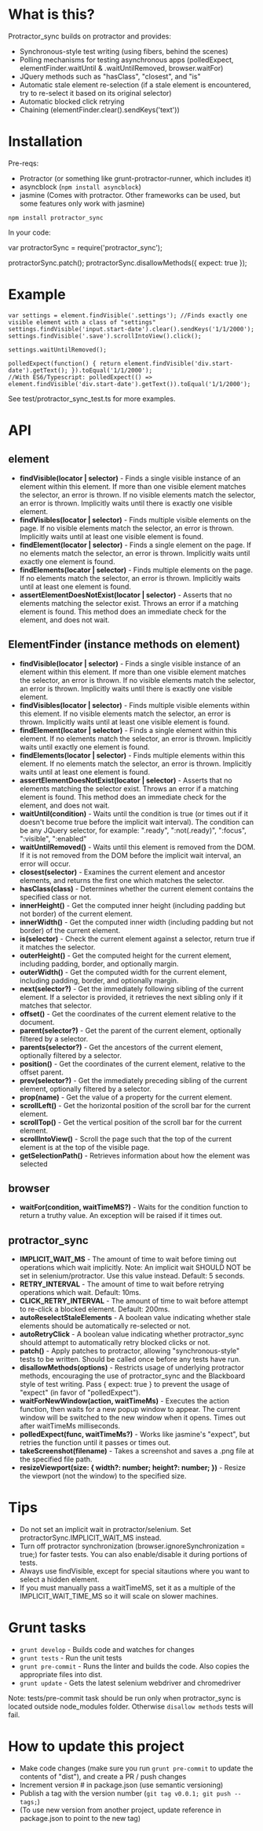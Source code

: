 # What is this?

Protractor_sync builds on protractor and provides:

* Synchronous-style test writing (using fibers, behind the scenes)
* Polling mechanisms for testing asynchronous apps (polledExpect, elementFinder.waitUntil & .waitUntilRemoved, browser.waitFor)
* JQuery methods such as "hasClass", "closest", and "is"
* Automatic stale element re-selection (if a stale element is encountered, try to re-select it based on its original selector)
* Automatic blocked click retrying
* Chaining (elementFinder.clear().sendKeys('text'))

# Installation

Pre-reqs:

* Protractor (or something like grunt-protractor-runner, which includes it)
* asyncblock (`npm install asyncblock`)
* jasmine (Comes with protractor. Other frameworks can be used, but some features only work with jasmine)

`npm install protractor_sync`

In your code:

var protractorSync = require('protractor_sync');

protractorSync.patch();
protractorSync.disallowMethods({ expect: true });

# Example

```
var settings = element.findVisible('.settings'); //Finds exactly one visible element with a class of "settings"
settings.findVisible('input.start-date').clear().sendKeys('1/1/2000');
settings.findVisible('.save').scrollIntoView().click();

settings.waitUntilRemoved();

polledExpect(function() { return element.findVisible('div.start-date').getText(); }).toEqual('1/1/2000');
//With ES6/Typescript: polledExpect(() => element.findVisible('div.start-date').getText()).toEqual('1/1/2000');
```

See test/protractor_sync_test.ts for more examples.

# API

## element

* **findVisible(locator | selector)** - Finds a single visible instance of an element within this element. If more than one visible element matches the selector,
  an error is thrown. If no visible elements match the selector, an error is thrown. Implicitly waits until there is exactly one
  visible element.
* **findVisibles(locator | selector)** - Finds multiple visible elements on the page. If no visible elements match the selector, an error is thrown.
  Implicitly waits until at least one visible element is found.
* **findElement(locator | selector)** - Finds a single element on the page. If no elements match the selector, an error is thrown.
  Implicitly waits until exactly one element is found.
* **findElements(locator | selector)** - Finds multiple elements on the page. If no elements match the selector, an error is thrown.
  Implicitly waits until at least one element is found.
* **assertElementDoesNotExist(locator | selector)** - Asserts that no elements matching the selector exist. Throws an error if
  a matching element is found. This method does an immediate check for the element, and does not wait.

## ElementFinder (instance methods on element)

* **findVisible(locator | selector)** - Finds a single visible instance of an element within this element. If more than one visible element matches the selector,
  an error is thrown. If no visible elements match the selector, an error is thrown. Implicitly waits until there is exactly one visible element.
* **findVisibles(locator | selector)** - Finds multiple visible elements within this element. If no visible elements match the selector, an error is thrown.
  Implicitly waits until at least one visible element is found.
* **findElement(locator | selector)** - Finds a single element within this element. If no elements match the selector, an error is thrown.
  Implicitly waits until exactly one element is found.
* **findElements(locator | selector)** - Finds multiple elements within this element. If no elements match the selector, an error is thrown.
  Implicitly waits until at least one element is found.
* **assertElementDoesNotExist(locator | selector)** - Asserts that no elements matching the selector exist. Throws an error if a matching element is found.
  This method does an immediate check for the element, and does not wait.
* **waitUntil(condition)** - Waits until the condition is true (or times out if it doesn't become true before the implicit wait interval).
  The condition can be any JQuery selector, for example: ".ready", ":not(.ready)", ":focus", ":visible", ":enabled"
* **waitUntilRemoved()** - Waits until this element is removed from the DOM. If it is not removed from the DOM before the implicit wait interval,
  an error will occur.
* **closest(selector)** - Examines the current element and ancestor elements, and returns the first one which matches the selector.
* **hasClass(class)** - Determines whether the current element contains the specified class or not.
* **innerHeight()** - Get the computed inner height (including padding but not border) of the current element.
* **innerWidth()** - Get the computed inner width (including padding but not border) of the current element.
* **is(selector)** - Check the current element against a selector, return true if it matches the selector.
* **outerHeight()** - Get the computed height for the current element, including padding, border, and optionally margin.
* **outerWidth()** - Get the computed width for the current element, including padding, border, and optionally margin.
* **next(selector?)** - Get the immediately following sibling of the current element. If a selector is provided, it retrieves the next sibling only if it matches that selector.
* **offset()** - Get the coordinates of the current element relative to the document.
* **parent(selector?)** - Get the parent of the current element, optionally filtered by a selector.
* **parents(selector?)** - Get the ancestors of the current element, optionally filtered by a selector.
* **position()** - Get the coordinates of the current element, relative to the offset parent.
* **prev(selector?)** - Get the immediately preceding sibling of the current element, optionally filtered by a selector.
* **prop(name)** - Get the value of a property for the current element.
* **scrollLeft()** - Get the horizontal position of the scroll bar for the current element.
* **scrollTop()** - Get the vertical position of the scroll bar for the current element.
* **scrollIntoView()** - Scroll the page such that the top of the current element is at the top of the visible page.
* **getSelectionPath()** - Retrieves information about how the element was selected

## browser

* **waitFor(condition, waitTimeMS?)** - Waits for the condition function to return a truthy value. An exception will be raised if it times out.

## protractor_sync

* **IMPLICIT_WAIT_MS** - The amount of time to wait before timing out operations which wait implicitly. Note: An implicit wait
SHOULD NOT be set in selenium/protractor. Use this value instead. Default: 5 seconds.
* **RETRY_INTERVAL** - The amount of time to wait before retrying operations which wait. Default: 10ms.
* **CLICK_RETRY_INTERVAL** - The amount of time to wait before attempt to re-click a blocked element. Default: 200ms.
* **autoReselectStaleElements** - A boolean value indicating whether stale elements should be automatically re-selected or not.
* **autoRetryClick** - A boolean value indicating whether protractor_sync should attempt to automatically retry blocked clicks or not.
* **patch()** - Apply patches to protractor, allowing "synchronous-style" tests to be written. Should be called once before any tests have run.
* **disallowMethods(options)** - Restricts usage of underlying protractor methods, encouraging the use of protractor_sync and the Blackboard
  style of test writing. Pass { expect: true } to prevent the usage of "expect" (in favor of "polledExpect").
* **waitForNewWindow(action, waitTimeMs)** - Executes the action function, then waits for a new popup window to appear.
  The current window will be switched to the new window when it opens. Times out after waitTimeMs milliseconds.
* **polledExpect(func, waitTimeMs?)** - Works like jasmine's "expect", but retries the function until it passes or times out.
* **takeScreenshot(filename)** - Takes a screenshot and saves a .png file at the specified file path.
* **resizeViewport(size: { width?: number; height?: number; })** - Resize the viewport (not the window) to the specified size.

# Tips

* Do not set an implicit wait in protractor/selenium. Set protractorSync.IMPLICIT_WAIT_MS instead.
* Turn off protractor synchronization (browser.ignoreSynchronization = true;) for faster tests. You can also enable/disable it during portions of tests.
* Always use findVisible, except for special sitautions where you want to select a hidden element.
* If you must manually pass a waitTimeMS, set it as a multiple of the IMPLICIT_WAIT_TIME_MS so it will scale on slower machines.

# Grunt tasks

* `grunt develop` - Builds code and watches for changes
* `grunt tests` - Run the unit tests
* `grunt pre-commit` - Runs the linter and builds the code. Also copies the appropriate files into dist.
* `grunt update` - Gets the latest selenium webdriver and chromedriver

Note: tests/pre-commit task should be run only when protractor_sync is located outside node_modules folder. Otherwise
`disallow methods` tests will fail.

# How to update this project

* Make code changes (make sure you run `grunt pre-commit` to update the contents of "dist"), and create a PR / push changes
* Increment version # in package.json (use semantic versioning)
* Publish a tag with the version number (`git tag v0.0.1; git push --tags;`)
* (To use new version from another project, update reference in package.json to point to the new tag)
